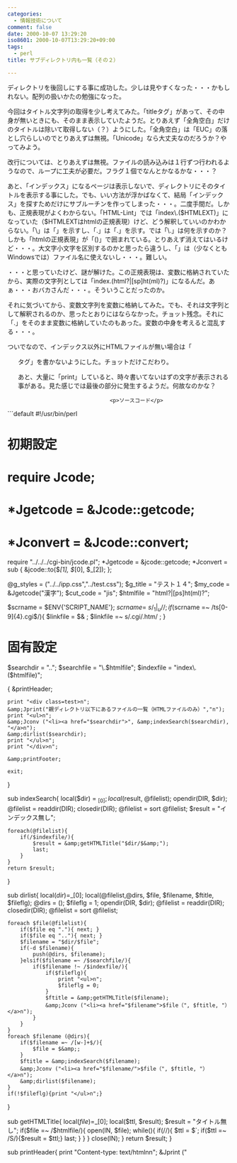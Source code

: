```yaml
---
categories:
  - 情報技術について
comment: false
date: 2000-10-07 13:29:20
iso8601: 2000-10-07T13:29:20+09:00
tags:
  - perl
title: サブディレクトリ内も一覧（その２）

---
```


<div class="entry-body">
                                 <p>ディレクトリを後回しにする事に成功した。少しは見やすくなった・・・かもしれない。配列の扱いかたの勉強になった。 </p>

<p>今回はタイトル文字列の取得を少し考えてみた。「titleタグ」があって、その中身が無いときにも、そのまま表示していたようだ。とりあえず「全角空白」だけのタイトルは除いて取得しない（？）ようにした。「全角空白」は「EUC」の落とし穴らしいのでとりあえずは無視。「Unicode」なら大丈夫なのだろうか？やってみよう。 </p>

<p>改行については、とりあえずは無視。ファイルの読み込みは１行ずつ行われるようなので、ループに工夫が必要だ。フラグ１個でなんとかなるかな・・・？ </p>

<p>あと、「インデックス」になるページは表示しないで、ディレクトリにそのタイトルを表示する事にした。でも、いい方法が浮かばなくて、結局「インデックス」を探すためだけにサブルーチンを作ってしまった・・・。二度手間だ。しかも、正規表現がよくわからない。「HTML-Lint」では「index\.($HTMLEXT)」になっていた（$HTMLEXTはhtmlの正規表現）けど、どう解釈していいのかわからない。「\」は「」を示すし、「.」は「.」を示す。では「\.」は何を示すのか？しかも「htmlの正規表現」が「()」で囲まれている。とりあえず消えてはいるけど・・・。大文字小文字を区別するのかと思ったら違うし、「」は（少なくともWindowsでは）ファイル名に使えないし・・・。難しい。 </p>

<p>・・・と思っていたけど、謎が解けた。この正規表現は、変数に格納されていたから、実際の文字列としては「index.(html?|[sp]ht(ml)?)」になるんだ。あぁ・・・おバカさんだ・・・。そういうことだったのか。 </p>

<p>それに気づいてから、変数文字列を変数に格納してみた。でも、それは文字列として解釈されるのか、思ったとおりにはならなかった。チョット残念。それに「.」をそのまま変数に格納していたのもあった。変数の中身を考えると混乱する・・・。 </p>

<p>ついでなので、インデックス以外にHTMLファイルが無い場合は「</p><ul>タグ」を書かないようにした。チョットだけこだわり。 

<p>あと、大量に「print」していると、時々書いてないはずの文字が表示される事がある。見た感じでは最後の部分に発生するようだ。何故なのかな？</p>
                              
                                 <p>ソースコード</p>

</ul>```default
#!/usr/bin/perl

# 初期設定
# require Jcode;
# *Jgetcode = &amp;Jcode::getcode;
# *Jconvert = &amp;Jcode::convert;

require "../../../cgi-bin/jcode.pl";
*Jgetcode = &amp;jcode::getcode;
*Jconvert = sub { &amp;jcode::to($_[1], $_[0], $_[2]); };

@g_styles = ("../../ipp.css","../test.css");
$g_title = "テスト１４";
$my_code = &amp;Jgetcode("漢字");
$cut_code = "jis";
$htmlfile = "html?|[ps]ht(ml)?";

$scrname = $ENV{'SCRIPT_NAME'};
$scrname =~ s/_1|_u// ;
if($scrname =~ /ts[0-9]{4}.cgi$/){
    $linkfile = $&amp; ;
    $linkfile =~ s/.cgi/.htm/ ;
}

# 固有設定
$searchdir = "..";
$searchfile = "\.$htmlfile";
$indexfile = "index\.($htmlfile)";

{
    &amp;printHeader;

    print "<div class=test>n";
    &amp;Jprint("親ディレクトリ以下にあるファイルの一覧（HTMLファイルのみ）","n");
    print "<ul>n";
    &amp;Jconv ("<li><a href="$searchdir">", &amp;indexSearch($searchdir), "</a>n");
    &amp;dirlist($searchdir);
    print "</ul>n";
    print "</div>n";

    &amp;printFooter;

    exit;
}

sub indexSearch{
    local($dir) = $_[0];
    local($result, @filelist);
    opendir(DIR, $dir);
    @filelist = readdir(DIR);
    closedir(DIR);
    @filelist = sort @filelist;
    $result = "インデックス無し";

    foreach(@filelist){
        if(/$indexfile/){
            $result = &amp;getHTMLTitle("$dir/$&amp;");
            last;
        }
    }
    return $result;
}

sub dirlist{
    local($dir)=$_[0];
    local(@filelist,@dirs, $file, $filename, $ftitle, $fileflg);
    @dirs = ();
    $fileflg = 1;
    opendir(DIR, $dir);
    @filelist = readdir(DIR);
    closedir(DIR);
    @filelist = sort @filelist;

    foreach $file(@filelist){
        if($file eq "."){ next; }
        if($file eq ".."){ next; }
        $filename = "$dir/$file";
        if(-d $filename){
            push(@dirs, $filename);
        }elsif($filename =~ /$searchfile/){
            if($filename !~ /$indexfile/){
                if($fileflg){
                    print "<ul>n";
                    $fileflg = 0;
                }
                $ftitle = &amp;getHTMLTitle($filename);
                &amp;Jconv ("<li><a href="$filename">$file（", $ftitle, "）</a>n");
            }
        }
    }
    foreach $filename (@dirs){
        if($filename =~ /[w-]+$/){
            $file = $&amp;;
        }
        $ftitle = &amp;indexSearch($filename);
        &amp;Jconv ("<li><a href="$filename/">$file（", $ftitle, "）</a>n");
        &amp;dirlist($filename);
    }
    if(!$fileflg){print "</ul>n";}
}

sub getHTMLTitle{
    local($file)=$_[0];
    local($ttl, $result);
    $result = "タイトル無し";
    if($file =~ /$htmlfile/){
        open(IN, $file);
        while(<IN>){
            if(/<title>/){
                if($' =~ /</title>/){
                    $ttl = $`;
                    if($ttl =~ /S/){$result = $ttl;}
                    last;
                }
            }
        }
        close(IN);
    }
    return $result;
}

sub printHeader{
    print "Content-type: text/htmlnn";
    &amp;Jprint ("<html lang=ja><head><title>$g_title</title>n");
    foreach (@g_styles){
        print "<link rel="stylesheet" type="text/css" href="$_">n";
    }
    print "</head><body>n";
    print "<div class=head>n";
    &amp;Jprint ("<h1>$g_title</h1><hr>n");
    &amp;printlinks;
    print "<hr></div>n";
}

sub printFooter{
    print "<div class=foot><hr>n";
    &amp;printlinks;
    print "<hr>n";
    open(IN, "../../sig.txt");
    while (<IN>){
        print;
    }
    close(IN);
    print "</div>n";
    print "</body></html>n";
}

sub printlinks{
    print "<a href="../../../index.htm">Home</a>n";
    print "/n<a href="../../">Perl</a>n";
    print "/n<a href="../">TestCGI Index</a>n";
    if($linkfile){
        &amp;Jprint ("/n<a href="../$linkfile">$g_titleの解説</a>n");
    }
}

sub Jprint{
    foreach (@_) {
        print &amp;Jconvert($_, $cut_code, $my_code);
    }
}

sub Jconv{
    foreach (@_) {
        print &amp;Jconvert($_, $cut_code, &amp;Jgetcode($_));
    }
}
```
                              </div>
    	